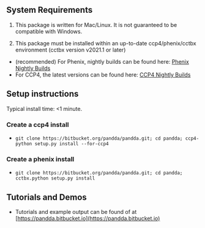 
## System Requirements

1. This package is written for Mac/Linux. It is not guaranteed to be compatible with Windows.
 
2. This package must be installed within an up-to-date ccp4/phenix/cctbx environment (cctbx version v2021.1 or later)

  * (recommended) For Phenix, nightly builds can be found here: [Phenix Nightly Builds](https://phenix-online.org/download/nightly_builds.cgi)
  * For CCP4, the latest versions can be found here: [CCP4 Nightly Builds](http://www.ccp4.ac.uk/download/)

## Setup instructions

Typical install time: <1 minute.

### Create a ccp4 install

* ```git clone https://bitbucket.org/pandda/pandda.git; cd pandda; ccp4-python setup.py install --for-ccp4```

### Create a phenix install

* ```git clone https://bitbucket.org/pandda/pandda.git; cd pandda; cctbx.python setup.py install```

## Tutorials and Demos

* Tutorials and example output can be found of at [https://pandda.bitbucket.io](https://pandda.bitbucket.io)

